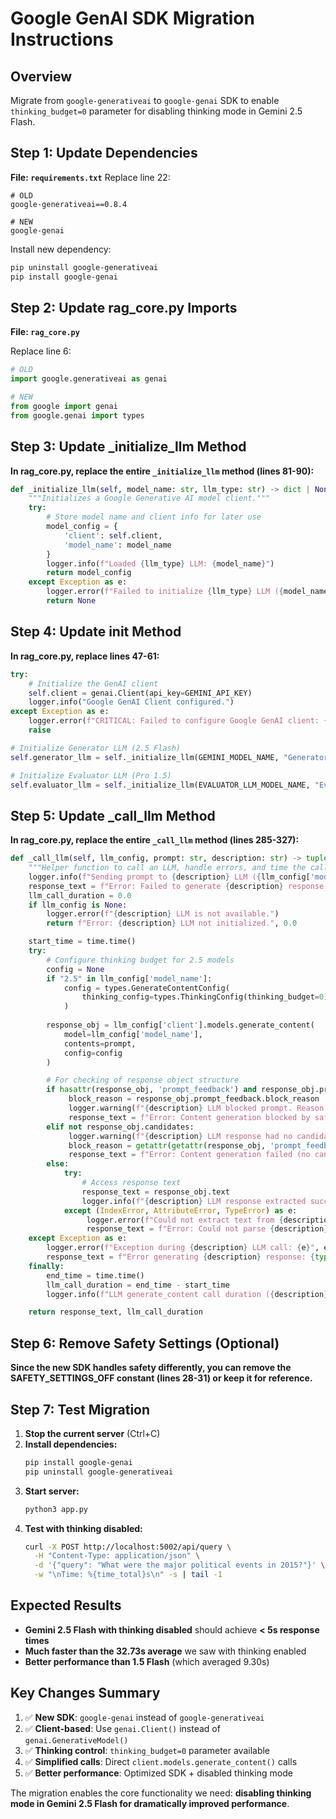 # Google GenAI SDK Migration Instructions

## Overview
Migrate from `google-generativeai` to `google-genai` SDK to enable `thinking_budget=0` parameter for disabling thinking mode in Gemini 2.5 Flash.

## Step 1: Update Dependencies

**File: `requirements.txt`**
Replace line 22:
```
# OLD
google-generativeai==0.8.4

# NEW  
google-genai
```

Install new dependency:
```bash
pip uninstall google-generativeai
pip install google-genai
```

## Step 2: Update rag_core.py Imports

**File: `rag_core.py`**

Replace line 6:
```python
# OLD
import google.generativeai as genai

# NEW
from google import genai
from google.genai import types
```

## Step 3: Update _initialize_llm Method

**In rag_core.py, replace the entire `_initialize_llm` method (lines 81-90):**

```python
def _initialize_llm(self, model_name: str, llm_type: str) -> dict | None:
    """Initializes a Google Generative AI model client."""
    try:
        # Store model name and client info for later use
        model_config = {
            'client': self.client,
            'model_name': model_name
        }
        logger.info(f"Loaded {llm_type} LLM: {model_name}")
        return model_config
    except Exception as e:
        logger.error(f"Failed to initialize {llm_type} LLM ({model_name}): {e}. This functionality will be unavailable.", exc_info=True)
        return None
```

## Step 4: Update __init__ Method

**In rag_core.py, replace lines 47-61:**

```python
try:
    # Initialize the GenAI client
    self.client = genai.Client(api_key=GEMINI_API_KEY)
    logger.info("Google GenAI Client configured.")
except Exception as e:
    logger.error(f"CRITICAL: Failed to configure Google GenAI client: {e}", exc_info=True)
    raise

# Initialize Generator LLM (2.5 Flash)
self.generator_llm = self._initialize_llm(GEMINI_MODEL_NAME, "Generator")

# Initialize Evaluator LLM (Pro 1.5)
self.evaluator_llm = self._initialize_llm(EVALUATOR_LLM_MODEL_NAME, "Evaluator")
```

## Step 5: Update _call_llm Method

**In rag_core.py, replace the entire `_call_llm` method (lines 285-327):**

```python
def _call_llm(self, llm_config, prompt: str, description: str) -> tuple[str, float]:
    """Helper function to call an LLM, handle errors, and time the call."""
    logger.info(f"Sending prompt to {description} LLM ({llm_config['model_name'] if llm_config else 'N/A'})...")
    response_text = f"Error: Failed to generate {description} response."
    llm_call_duration = 0.0
    if llm_config is None:
        logger.error(f"{description} LLM is not available.")
        return f"Error: {description} LLM not initialized.", 0.0

    start_time = time.time()
    try:
        # Configure thinking budget for 2.5 models
        config = None
        if "2.5" in llm_config['model_name']:
            config = types.GenerateContentConfig(
                thinking_config=types.ThinkingConfig(thinking_budget=0)  # Disable thinking
            )
        
        response_obj = llm_config['client'].models.generate_content(
            model=llm_config['model_name'],
            contents=prompt,
            config=config
        )

        # For checking of response object structure
        if hasattr(response_obj, 'prompt_feedback') and response_obj.prompt_feedback.block_reason:
             block_reason = response_obj.prompt_feedback.block_reason
             logger.warning(f"{description} LLM blocked prompt. Reason: {block_reason}")
             response_text = f"Error: Content generation blocked by safety settings ({block_reason})..."
        elif not response_obj.candidates:
             logger.warning(f"{description} LLM response had no candidates.")
             block_reason = getattr(getattr(response_obj, 'prompt_feedback', None), 'block_reason', None)
             response_text = f"Error: Content generation failed (no candidates){f', likely due to safety settings ({block_reason})' if block_reason else '.'}"
        else:
            try:
                # Access response text
                response_text = response_obj.text
                logger.info(f"{description} LLM response extracted successfully.")
            except (IndexError, AttributeError, TypeError) as e:
                 logger.error(f"Could not extract text from {description} LLM response structure: {e}", exc_info=True)
                 response_text = f"Error: Could not parse {description} LLM's response structure."
    except Exception as e:
        logger.error(f"Exception during {description} LLM call: {e}", exc_info=True)
        response_text = f"Error generating {description} response: {type(e).__name__}" 
    finally:
        end_time = time.time()
        llm_call_duration = end_time - start_time
        logger.info(f"LLM generate_content call duration ({description}): {llm_call_duration:.4f} seconds")

    return response_text, llm_call_duration
```

## Step 6: Remove Safety Settings (Optional)

**Since the new SDK handles safety differently, you can remove the SAFETY_SETTINGS_OFF constant (lines 28-31) or keep it for reference.**

## Step 7: Test Migration

1. **Stop the current server** (Ctrl+C)
2. **Install dependencies:**
   ```bash
   pip install google-genai
   pip uninstall google-generativeai
   ```
3. **Start server:**
   ```bash
   python3 app.py
   ```
4. **Test with thinking disabled:**
   ```bash
   curl -X POST http://localhost:5002/api/query \
     -H "Content-Type: application/json" \
     -d '{"query": "What were the major political events in 2015?"}' \
     -w "\nTime: %{time_total}s\n" -s | tail -1
   ```

## Expected Results

- **Gemini 2.5 Flash with thinking disabled** should achieve **< 5s response times**
- **Much faster than the 32.73s average** we saw with thinking enabled
- **Better performance than 1.5 Flash** (which averaged 9.30s)

## Key Changes Summary

1. ✅ **New SDK**: `google-genai` instead of `google-generativeai`
2. ✅ **Client-based**: Use `genai.Client()` instead of `genai.GenerativeModel()`
3. ✅ **Thinking control**: `thinking_budget=0` parameter available
4. ✅ **Simplified calls**: Direct `client.models.generate_content()` calls
5. ✅ **Better performance**: Optimized SDK + disabled thinking mode

The migration enables the core functionality we need: **disabling thinking mode in Gemini 2.5 Flash for dramatically improved performance**.